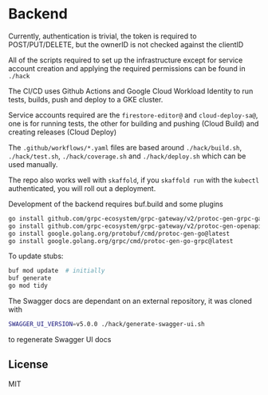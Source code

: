 # Backend

Currently, authentication is trivial, the token is required to POST/PUT/DELETE, but the ownerID is not checked against the clientID

All of the scripts required to set up the infrastructure except for service account creation and applying the required permissions can be found in `./hack`

The CI/CD uses Github Actions and Google Cloud Workload Identity to run tests,
builds, push and deploy to a GKE cluster.

Service accounts required are the `firestore-editor@` and `cloud-deploy-sa@`, one
is for running tests, the other for building and pushing (Cloud Build) and
creating releases (Cloud Deploy)

The `.github/workflows/*.yaml` files are based around `./hack/build.sh`, `./hack/test.sh`, `./hack/coverage.sh` and `./hack/deploy.sh` which can be used manually.

The repo also works well with `skaffold`, if you `skaffold run` with the `kubectl` authenticated, you will roll out a deployment.

Development of the backend requires buf.build and some plugins

```sh
go install github.com/grpc-ecosystem/grpc-gateway/v2/protoc-gen-grpc-gateway@latest
go install github.com/grpc-ecosystem/grpc-gateway/v2/protoc-gen-openapiv2@latest
go install google.golang.org/protobuf/cmd/protoc-gen-go@latest
go install google.golang.org/grpc/cmd/protoc-gen-go-grpc@latest
```

To update stubs:

```sh
buf mod update  # initially
buf generate
go mod tidy
```

The Swagger docs are dependant on an external repository, it was cloned with

```sh
SWAGGER_UI_VERSION=v5.0.0 ./hack/generate-swagger-ui.sh
```

to regenerate Swagger UI docs

## License

MIT
